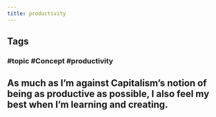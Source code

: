 ```yaml
---
title: productivity
---
```


## Tags
### #topic #Concept #productivity
## As much as I’m against Capitalism’s notion of being as productive as possible, I also feel my best when I’m learning and creating.
